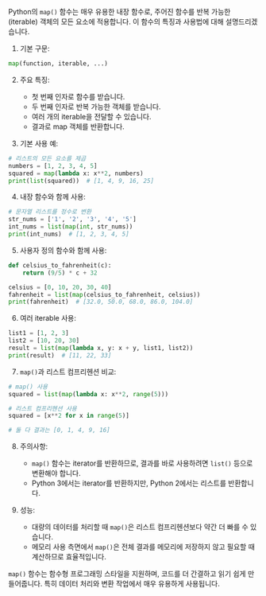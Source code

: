 Python의 `map()` 함수는 매우 유용한 내장 함수로, 주어진 함수를 반복 가능한(iterable) 객체의 모든 요소에 적용합니다. 이 함수의 특징과 사용법에 대해 설명드리겠습니다.

1. 기본 구문:
```python
map(function, iterable, ...)
```

2. 주요 특징:
   - 첫 번째 인자로 함수를 받습니다.
   - 두 번째 인자로 반복 가능한 객체를 받습니다.
   - 여러 개의 iterable을 전달할 수 있습니다.
   - 결과로 map 객체를 반환합니다.

3. 기본 사용 예:

```python
# 리스트의 모든 요소를 제곱
numbers = [1, 2, 3, 4, 5]
squared = map(lambda x: x**2, numbers)
print(list(squared))  # [1, 4, 9, 16, 25]
```

4. 내장 함수와 함께 사용:

```python
# 문자열 리스트를 정수로 변환
str_nums = ['1', '2', '3', '4', '5']
int_nums = list(map(int, str_nums))
print(int_nums)  # [1, 2, 3, 4, 5]
```

5. 사용자 정의 함수와 함께 사용:

```python
def celsius_to_fahrenheit(c):
    return (9/5) * c + 32

celsius = [0, 10, 20, 30, 40]
fahrenheit = list(map(celsius_to_fahrenheit, celsius))
print(fahrenheit)  # [32.0, 50.0, 68.0, 86.0, 104.0]
```

6. 여러 iterable 사용:

```python
list1 = [1, 2, 3]
list2 = [10, 20, 30]
result = list(map(lambda x, y: x + y, list1, list2))
print(result)  # [11, 22, 33]
```

7. `map()`과 리스트 컴프리헨션 비교:

```python
# map() 사용
squared = list(map(lambda x: x**2, range(5)))

# 리스트 컴프리헨션 사용
squared = [x**2 for x in range(5)]

# 둘 다 결과는 [0, 1, 4, 9, 16]
```

8. 주의사항:
   - `map()` 함수는 iterator를 반환하므로, 결과를 바로 사용하려면 `list()` 등으로 변환해야 합니다.
   - Python 3에서는 iterator를 반환하지만, Python 2에서는 리스트를 반환합니다.

9. 성능:
   - 대량의 데이터를 처리할 때 `map()`은 리스트 컴프리헨션보다 약간 더 빠를 수 있습니다.
   - 메모리 사용 측면에서 `map()`은 전체 결과를 메모리에 저장하지 않고 필요할 때 계산하므로 효율적입니다.

`map()` 함수는 함수형 프로그래밍 스타일을 지원하며, 코드를 더 간결하고 읽기 쉽게 만들어줍니다. 특히 데이터 처리와 변환 작업에서 매우 유용하게 사용됩니다.
